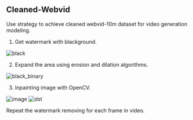 ## Cleaned-Webvid
Use strategy to achieve cleaned webvid-10m dataset for video generation modeling. 

1. Get watermark with blackground.

![black](https://github.com/feizc/Cleaned-Webvid/assets/37614046/5e3cbe2f-cdea-45b6-9737-ba4e032c1fe6) 

2. Expand the area using erosion and dilation algorithms.

![black_binary](https://github.com/feizc/Cleaned-Webvid/assets/37614046/ee529021-6608-48e8-8e24-b8cddec97a4b) 

3. Inpainting image with OpenCV.

![image](https://github.com/feizc/Cleaned-Webvid/assets/37614046/f4c562c7-969c-4e50-a9ab-cc721fe03aa3)
![dst](https://github.com/feizc/Cleaned-Webvid/assets/37614046/8b14a5db-2a67-420d-90ec-23c2e3fa0c6b)

Repeat the watermark removing for each frame in video. 

